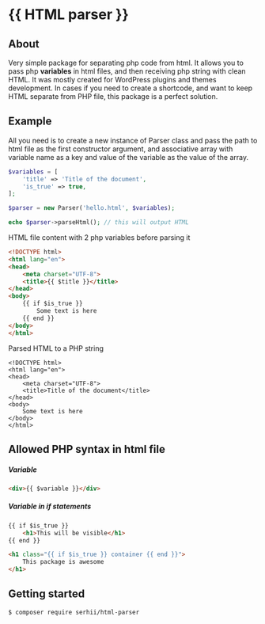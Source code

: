 # {{ HTML parser }}

## About
Very simple package for separating php code from html. It allows you to pass php **variables** in html files, and then receiving php string with clean HTML. It was mostly created for WordPress plugins and themes development. In cases if you need to create a shortcode, and want to keep HTML separate from PHP file, this package is a perfect solution.

## Example
All you need is to create a new instance of Parser class and pass the path to html file as the first constructor argument, and associative array with variable name as a key and value of the variable as the value of the array.

```php
$variables = [
    'title' => 'Title of the document',
    'is_true' => true,
];

$parser = new Parser('hello.html', $variables);

echo $parser->parseHtml(); // this will output HTML
```

HTML file content with 2 php variables before parsing it
```html
<!DOCTYPE html>
<html lang="en">
<head>
    <meta charset="UTF-8">
    <title>{{ $title }}</title>
</head>
<body>
    {{ if $is_true }}
        Some text is here
    {{ end }}
</body>
</html>
```

Parsed HTML to a PHP string
```text
<!DOCTYPE html>
<html lang="en">
<head>
    <meta charset="UTF-8">
    <title>Title of the document</title>
</head>
<body>
    Some text is here
</body>
</html>
```

## Allowed PHP syntax in html file

##### Variable
```html
<div>{{ $variable }}</div>
```

##### Variable in if statements
```html
{{ if $is_true }}
    <h1>This will be visible</h1>
{{ end }}

<h1 class="{{ if $is_true }} container {{ end }}">
    This package is awesome
</h1>
```

## Getting started
```bash
$ composer require serhii/html-parser
```